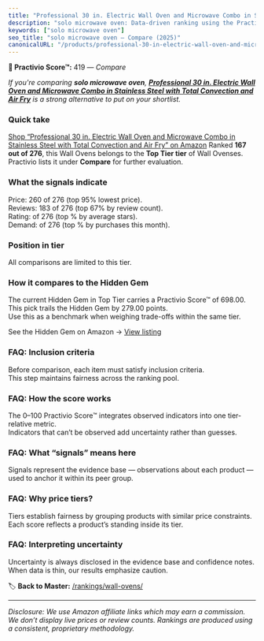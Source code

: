 ```yaml
---
title: "Professional 30 in. Electric Wall Oven and Microwave Combo in Stainless Steel with Total Convection and Air Fry"
description: "solo microwave oven: Data-driven ranking using the Practivio Score™. Positioned by quality, value, demand, findability, momentum."
keywords: ["solo microwave oven"]
seo_title: "solo microwave oven — Compare (2025)"
canonicalURL: "/products/professional-30-in-electric-wall-oven-and-microwave-combo-in-stainless-steel-with-total-convection-and-air-fry-B0CNLB48QL/"
---
```


**🛒 Practivio Score™:** 419 — _Compare_


*If you're comparing **solo microwave oven**, **[Professional 30 in. Electric Wall Oven and Microwave Combo in Stainless Steel with Total Convection and Air Fry](https://www.amazon.com/dp/B0CNLB48QL?tag=practivio-20)** is a strong alternative to put on your shortlist.*
### Quick take
[Shop “Professional 30 in. Electric Wall Oven and Microwave Combo in Stainless Steel with Total Convection and Air Fry” on Amazon](https://www.amazon.com/dp/B0CNLB48QL?tag=practivio-20)
Ranked **167 out of 276**, this Wall Ovens belongs to the **Top Tier tier** of Wall Ovenses.  
Practivio lists it under **Compare** for further evaluation.

### What the signals indicate
Price: 260 of 276 (top 95% lowest price).  
Reviews: 183 of 276 (top 67% by review count).  
Rating:  of 276 (top % by average stars).  
Demand:  of 276 (top % by purchases this month).

### Position in tier
All comparisons are limited to this tier.

### How it compares to the Hidden Gem
The current Hidden Gem in Top Tier carries a Practivio Score™ of 698.00.  
This pick trails the Hidden Gem by 279.00 points.  
Use this as a benchmark when weighing trade-offs within the same tier.  

See the Hidden Gem on Amazon → [View listing](https://www.amazon.com/dp/B00N45FU58?tag=practivio-20)

### FAQ: Inclusion criteria
Before comparison, each item must satisfy inclusion criteria.  
This step maintains fairness across the ranking pool.

### FAQ: How the score works
The 0–100 Practivio Score™ integrates observed indicators into one tier-relative metric.  
Indicators that can’t be observed add uncertainty rather than guesses.

### FAQ: What “signals” means here
Signals represent the evidence base — observations about each product — used to anchor it within its peer group.

### FAQ: Why price tiers?
Tiers establish fairness by grouping products with similar price constraints.  
Each score reflects a product’s standing inside its tier.

### FAQ: Interpreting uncertainty
Uncertainty is always disclosed in the evidence base and confidence notes.  
When data is thin, our results emphasize caution.

<!-- Missing template for Compare/CompareWithinPriceClass -->


🏷️ **Back to Master:** [/rankings/wall-ovens/](/rankings/wall-ovens/)

---
_Disclosure: We use Amazon affiliate links which may earn a commission. We don’t display live prices or review counts. Rankings are produced using a consistent, proprietary methodology._
